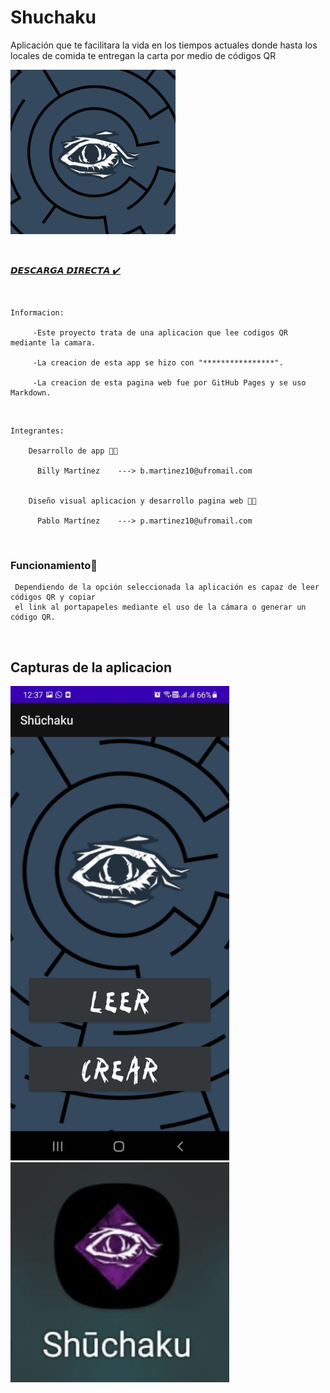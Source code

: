 # Shuchaku

Aplicación que te facilitara la vida en los tiempos actuales donde hasta los locales de comida te entregan la carta por medio de códigos QR

![Image](https://github.com/MarksZero/Shuchaku.githu.io/blob/gh-pages/imagen_2021-12-16_114613.png)
<p>&nbsp;</p>

[𝘿𝙀𝙎𝘾𝘼𝙍𝙂𝘼 𝘿𝙄𝙍𝙀𝘾𝙏𝘼 ✔️](https://github.com/Billyflin/Shuchaku/raw/master/Shuchaku.apk)

<p>&nbsp;</p>

    Informacion: 

         -Este proyecto trata de una aplicacion que lee codigos QR mediante la camara.

         -La creacion de esta app se hizo con "****************".

         -La creacion de esta pagina web fue por GitHub Pages y se uso Markdown.

<p>&nbsp;</p>

    Integrantes:

        Desarrollo de app 📱🔨

          Billy Martínez    ---> b.martinez10@ufromail.com
  
  
        Diseño visual aplicacion y desarrollo pagina web 📱🔨

          Pablo Martínez    ---> p.martinez10@ufromail.com

<p>&nbsp;</p>

### Funcionamiento🔧

     Dependiendo de la opción seleccionada la aplicación es capaz de leer códigos QR y copiar 
     el link al portapapeles mediante el uso de la cámara o generar un código QR.

<p>&nbsp;</p>


## Capturas de la aplicacion


<img src="https://github.com/MarksZero/Shuchaku.githu.io/blob/gh-pages/imagen_2021-12-16_123918.png" width="350">   <img src="https://github.com/MarksZero/Shuchaku.githu.io/blob/gh-pages/imagen_2021-12-16_123924.png" width="350">

